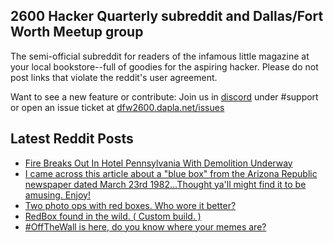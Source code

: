 ## 2600 Hacker Quarterly subreddit and Dallas/Fort Worth Meetup group
The semi-official subreddit for readers of the infamous little magazine at your local bookstore--full of goodies for the aspiring hacker. Please do not post links that violate the reddit's user agreement.

Want to see a new feature or contribute: 
Join us in [discord](https://dfw2600.dapla.net/chat) under #support or open an issue ticket at [dfw2600.dapla.net/issues](https://dfw2600.dapla.net/issues)

## Latest Reddit Posts
<!-- BLOG-POST-LIST:START -->
- [Fire Breaks Out In Hotel Pennsylvania With Demolition Underway](https://www.reddit.com/r/2600/comments/sn3a8l/fire_breaks_out_in_hotel_pennsylvania_with/)
- [I came across this article about a "blue box" from the Arizona Republic newspaper dated March 23rd 1982...Thought ya'll might find it to be amusing. Enjoy!](https://www.reddit.com/r/2600/comments/sn11m7/i_came_across_this_article_about_a_blue_box_from/)
- [Two photo ops with red boxes. Who wore it better?](https://www.reddit.com/r/2600/comments/sm59pg/two_photo_ops_with_red_boxes_who_wore_it_better/)
- [RedBox found in the wild. ( Custom build. )](https://www.reddit.com/r/2600/comments/slon6y/redbox_found_in_the_wild_custom_build/)
- [#OffTheWall is here, do you know where your memes are?](https://www.reddit.com/r/2600/comments/sljg4f/offthewall_is_here_do_you_know_where_your_memes/)
<!-- BLOG-POST-LIST:END -->
